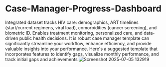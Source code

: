 # Case-Manager-Progress-Dashboard
Integrated dataset tracks HIV care: demographics, ART timelines (start/current regimens, viral load), comorbidities (cancer screening),  and biometric ID. Enables treatment monitoring, personalized care, and data-driven public health decisions. It is robust case manager template can significantly streamline your workflow, enhance efficiency, and provide valuable insights into your performance. Here's a suggested template that incorporates features to identify gaps, visualize monthly performance, and track initial gaps and achievements
![Screenshot 2025-07-05 132919](https://github.com/user-attachments/assets/0e198f93-3744-4ddd-b423-da9248b7ba69)
